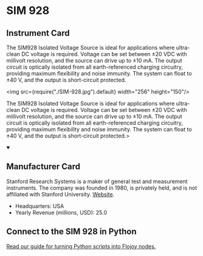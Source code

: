 
# SIM 928

## Instrument Card

<div className="flex">

<div>

The SIM928 Isolated Voltage Source is ideal for applications where ultra-clean DC voltage is required. Voltage can be set between ±20 VDC with millivolt resolution, and the source can drive up to ±10 mA. The output circuit is optically isolated from all earth-referenced charging circuitry, providing maximum flexibility and noise immunity. The system can float to ±40 V, and the output is short-circuit protected.

</div>

<img src={require("./SIM-928.jpg").default} width="256" height="150"/>

</div>

The SIM928 Isolated Voltage Source is ideal for applications where ultra-clean DC voltage is required. Voltage can be set between ±20 VDC with millivolt resolution, and the source can drive up to ±10 mA. The output circuit is optically isolated from all earth-referenced charging circuitry, providing maximum flexibility and noise immunity. The system can float to ±40 V, and the output is short-circuit protected.>

<details open>
<summary><h2>Manufacturer Card</h2></summary>

Stanford Research Systems is a maker of general test and measurement instruments. The company was founded in 1980, is privately held, and is not affiliated with Stanford University. <a href="https://www.thinksrs.com/">Website</a>.

<ul>
  <li>Headquarters: USA</li>
  <li>Yearly Revenue (millions, USD): 25.0</li>
</ul>
</details>

## Connect to the SIM 928 in Python

[Read our guide for turning Python scripts into Flojoy nodes.](https://docs.flojoy.ai/custom-nodes/creating-custom-node/)


